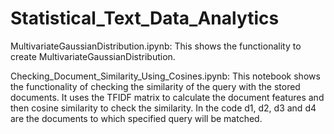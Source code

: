 # Statistical_Text_Data_Analytics

MultivariateGaussianDistribution.ipynb: This shows the functionality to create MultivariateGaussianDistribution.

Checking_Document_Similarity_Using_Cosines.ipynb: This notebook shows the functionality of checking the similarity of the query with the stored documents. It uses the TFIDF matrix to calculate the document features and then cosine similarity to check the similarity. In the code d1, d2, d3 and d4 are the documents to which specified query will be matched.
